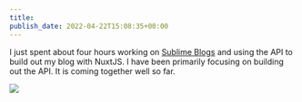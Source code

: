 ```yaml
---
title: 
publish_date: 2022-04-22T15:08:35+00:00
---
```


I just spent about four hours working on [Sublime Blogs](https://sublimeblogs.com) and using the API to build out my blog with NuxtJS. I have been primarily focusing on building out the API. It is coming together well so far.

![](https://lukebouch-com.s3.us-west-004.backblazeb2.com/76/8e15eb0c-6235-4047-8c8e-4724e82c1c64.png)
